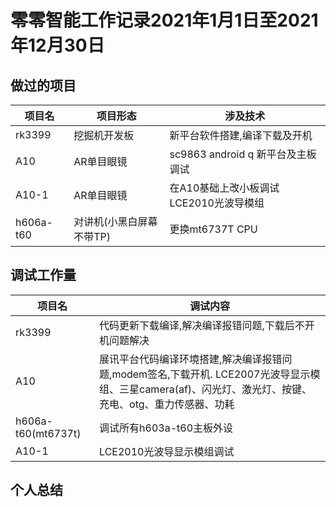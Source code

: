 # 零零智能工作记录2021年1月1日至2021年12月30日

## 做过的项目

| 项目名 | 项目形态 | 涉及技术 |
|---|---|---|
| rk3399 | 挖掘机开发板 | 新平台软件搭建,编译下载及开机 |
| A10 | AR单目眼镜 | sc9863 android q 新平台及主板调试 |
| A10-1 | AR单目眼镜 | 在A10基础上改小板调试LCE2010光波导模组 |
| h606a-t60 | 对讲机(小黑白屏幕不带TP) | 更换mt6737T CPU |

## 调试工作量

| 项目名 | 调试内容 |
|---|---|
| rk3399 | 代码更新下载编译,解决编译报错问题,下载后不开机问题解决 |
| A10 | 展讯平台代码编译环境搭建,解决编译报错问题,modem签名,下载开机. LCE2007光波导显示模组、三星camera(af)、闪光灯、激光灯、按键、充电、otg、重力传感器、功耗 |
| h606a-t60(mt6737t) | 调试所有h603a-t60主板外设 |
| A10-1 | LCE2010光波导显示模组调试 |

## 个人总结
